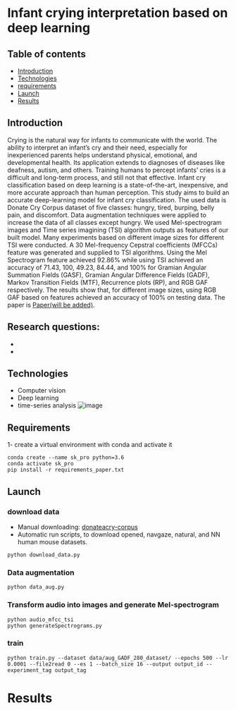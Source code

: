# Infant crying interpretation based on deep learning

## Table of contents
* [Introduction](#introduction)
* [Technologies](#technologies)
* [requirements](#requirements)
* [Launch](#launch)
* [Results](#results)

## Introduction
Crying is the natural way for infants to communicate with the world. The ability to interpret an infant’s cry and their need, especially for inexperienced parents helps understand physical, emotional, and developmental health. Its application extends to diagnoses of diseases like deafness, autism, and others. Training humans to percept infants’ cries is a difficult and long-term process, and still not that effective. Infant cry classification based on deep learning is a state-of-the-art, inexpensive, and more accurate approach than human perception. This study aims to build an accurate deep-learning model for infant cry classification. The used data is Donate Cry Corpus dataset of five classes: hungry, tired, burping, belly pain, and discomfort. Data augmentation techniques were applied to increase the data of all classes except hungry. We used Mel-spectrogram images and Time series imagining (TSI) algorithm outputs as features of our built model. Many experiments based on different image sizes for different TSI were conducted. A 30 Mel-frequency Cepstral coefficients (MFCCs) feature was generated and supplied to TSI algorithms. Using the Mel Spectrogram feature achieved 92.86% while using TSI achieved an accuracy of 71.43, 100, 49.23, 84.44, and 100% for Gramian Angular Summation Fields (GASF), Gramian Angular Difference Fields (GADF), Markov Transition Fields (MTF), Recurrence plots (RP), and RGB GAF respectively. The results show that, for different image sizes, using RGB GAF based on features achieved an accuracy of 100% on testing data. The paper is <a href="" target="_blank">Paper(will be added)</a>.

**Research questions:**
- 
- 
-

## Technologies
* Computer vision
* Deep learning
* time-series analysis
![image](https://github.com/Hammoudmsh/Infant-Crying-Interpretation-based-on-Deep-Learning/assets/57059181/187a3e79-130c-4929-a62f-fd633212de88)

## Requirements
1- create a virtual environment with conda and activate it
```
conda create --name sk_pro python=3.6
conda activate sk_pro
pip install -r requirements_paper.txt
```
## Launch
### download data

* Manual downloading:
<a href="https://github.com/gveres/donateacry-corpus" target="_blank">donateacry-corpus</a>
* Automatic run scripts, to download opened, navgaze, natural, and NN human mouse datasets.
```
python download_data.py
```
### Data augmentation 
```
python data_aug.py
```
### Transform audio into images and generate Mel-spectrogram
```
python audio_mfcc_tsi
python generateSpectrograms.py
```

### train
```
python train.py --dataset data/aug_GADF_280_dataset/ --epochs 500 --lr 0.0001 --file2read 0 --es 1 --batch_size 16 --output output_id --experiment_tag output_tag
```
# Results


